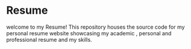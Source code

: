 # Resume
welcome to my Resume!  This repository houses the source code for my personal resume website showcasing my academic , personal and professional resume and my skills.
